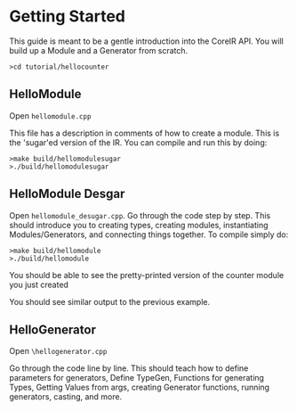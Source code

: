 # Getting Started
This guide is meant to be a gentle introduction into the CoreIR API. You will build up a Module and a Generator from scratch.

`>cd tutorial/hellocounter`

## HelloModule

Open `hellomodule.cpp`

This file has a description in comments of how to create a module. This is the 'sugar'ed version of the IR. You can compile and run this by doing:

```
>make build/hellomodulesugar
>./build/hellomodulesugar
```

## HelloModule Desgar

Open `hellomodule_desugar.cpp`.
Go through the code step by step. This should introduce you to creating types, creating modules, instantiating Modules/Generators, and connecting things together. To compile simply do:

```
>make build/hellomodule
>./build/hellomodule
```

You should be able to see the pretty-printed version of the counter module you just created


You should see similar output to the previous example. 

## HelloGenerator

Open `\hellogenerator.cpp`

Go through the code line by line. This should teach how to define parameters for generators, Define TypeGen, Functions for generating Types, Getting Values from args, creating Generator functions, running generators, casting, and more.

